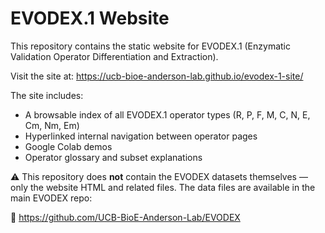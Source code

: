 # EVODEX.1 Website

This repository contains the static website for EVODEX.1 (Enzymatic Validation Operator Differentiation and Extraction).

Visit the site at:
https://ucb-bioe-anderson-lab.github.io/evodex-1-site/

The site includes:
- A browsable index of all EVODEX.1 operator types (R, P, F, M, C, N, E, Cm, Nm, Em)
- Hyperlinked internal navigation between operator pages
- Google Colab demos
- Operator glossary and subset explanations

⚠️ This repository does **not** contain the EVODEX datasets themselves — only the website HTML and related files. The data files are available in the main EVODEX repo:

🔗 https://github.com/UCB-BioE-Anderson-Lab/EVODEX
